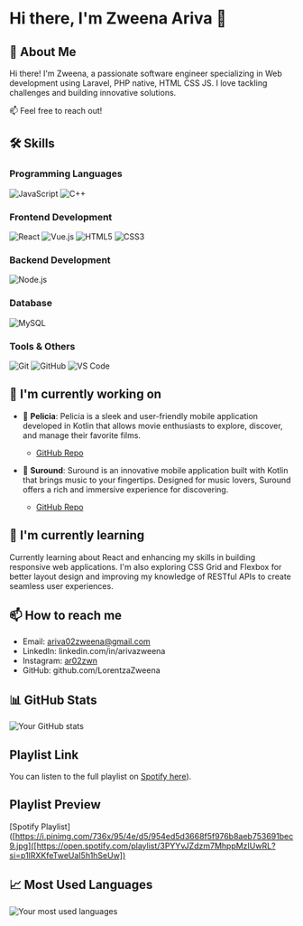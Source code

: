 # Hi there, I'm Zweena Ariva 👋

## 🚀 About Me
Hi there! I'm Zweena, a passionate software engineer specializing in Web development using Laravel, PHP native, HTML CSS JS. I love tackling challenges and building innovative solutions.

📫 Feel free to reach out!

## 🛠 Skills
### Programming Languages
![JavaScript](https://img.shields.io/badge/-JavaScript-F7DF1E?style=flat-square&logo=javascript&logoColor=black)
![C++](https://img.shields.io/badge/-C++-00599C?style=flat-square&logo=c%2B%2B&logoColor=white)

### Frontend Development
![React](https://img.shields.io/badge/-React-61DAFB?style=flat-square&logo=react&logoColor=black)
![Vue.js](https://img.shields.io/badge/-Vue.js-4FC08D?style=flat-square&logo=vue.js&logoColor=white)
![HTML5](https://img.shields.io/badge/-HTML5-E34F26?style=flat-square&logo=html5&logoColor=white)
![CSS3](https://img.shields.io/badge/-CSS3-1572B6?style=flat-square&logo=css3&logoColor=white)

### Backend Development
![Node.js](https://img.shields.io/badge/-Node.js-339933?style=flat-square&logo=node.js&logoColor=white)

### Database
![MySQL](https://img.shields.io/badge/-MySQL-4479A1?style=flat-square&logo=mysql&logoColor=white)

### Tools & Others
![Git](https://img.shields.io/badge/-Git-F05032?style=flat-square&logo=git&logoColor=white)
![GitHub](https://img.shields.io/badge/-GitHub-181717?style=flat-square&logo=github&logoColor=white)
![VS Code](https://img.shields.io/badge/-VS%20Code-007ACC?style=flat-square&logo=visual-studio-code&logoColor=white)

## 🔭 I'm currently working on
- 🚀 **Pelicia**: Pelicia is a sleek and user-friendly mobile application developed in Kotlin that allows movie enthusiasts to explore, discover, and manage their favorite films.
  - [GitHub Repo](https://github.com/LorentzaZweena/Lorentza-Project/tree/master/app/src/main/java/Pelicia)

- 🌱 **Suround**: Suround is an innovative mobile application built with Kotlin that brings music to your fingertips. Designed for music lovers, Suround offers a rich and immersive experience for discovering.
  - [GitHub Repo](https://github.com/LorentzaZweena/Lorentza-Project/tree/master/app/src/main/java/com/example/lorentza/suround)

## 🌱 I'm currently learning
Currently learning about React and enhancing my skills in building responsive web applications. I'm also exploring CSS Grid and Flexbox for better layout design and improving my knowledge of RESTful APIs to create seamless user experiences.

## 📫 How to reach me
- Email: ariva02zweena@gmail.com
- LinkedIn: linkedin.com/in/arivazweena
- Instagram: [ar02zwn](https://www.instagram.com/ar07zwn/)
- GitHub: github.com/LorentzaZweena

## 📊 GitHub Stats
![Your GitHub stats](https://github-readme-stats.vercel.app/api?username=LorentzaZweena&showicons=true&theme=radical)

## Playlist Link
You can listen to the full playlist on [Spotify here]([https://open.spotify.com/playlist/3PYYvJZdzm7MhppMzIUwRL?si=p1lRXKfeTweUaI5h1hSeUw])).

## Playlist Preview

[Spotify Playlist]([https://i.pinimg.com/736x/95/4e/d5/954ed5d3668f5f976b8aeb753691bec9.jpg]([https://open.spotify.com/playlist/3PYYvJZdzm7MhppMzIUwRL?si=p1lRXKfeTweUaI5h1hSeUw])

## 📈 Most Used Languages
![Your most used languages](https://github-readme-stats.vercel.app/api/top-langs/?username=LorentzaZweena&layout=compact)
